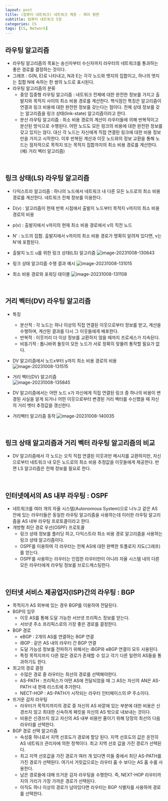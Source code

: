 ```yaml
---
layout: post
title: (컴퓨터 네트워크) 네트워크 계층 - 제어 평면
subtitle: 컴퓨터 네트워크 5장
categories: CS
tags: [CS, Network]
---
```


## 라우팅 알고리즘
- 라우팅 알고리즘의 목표는 송신자부터 수신자까지 라우터의 네트워크를 통과하는 좋은 경로를 결정하는 것이다.
- 그래프 : G(N, E)로 나타내고, N과 E는 각각 노드와 엣지의 집합이고, 하나의 엣지는 집합 N에 속하는 한 쌍의 노드로 표시된다.
- 라우팅 알고리즘의 분류
  - 중앙 집중형 라우팅 알고리즘 : 네트워크 전체에 대한 완전한 정보를 가지고 출발지와 목적지 사이의 최소 비용 경로를 계산한다. 핵식점인 특징은 알고리즘이 연결과 링크 비용에 대한 완전한 정보를 갖는다는 점이다. 전체 상태 정보를 갖는 알고리즘을 링크 상태(link-state) 알고리즘이라고 한다.
  - 분산 라우팅 알고리즘 : 최소 비용 경로의 계산이 라우터들에 의해 반복적이고 분산된 방식으로 수행된다.  어떤 노드도 모든 링크의 비용에 대한 완전한 정보를 갖고 있지는 않다. 대신 각 노드는 자신에게 직접 연결된 링크에 대한 비용 정보만을 가지고 시작한다. 이후 반복된 계산과 이웃 노드와의 정보 교환을 통해 노드는 점차적으로 목적지 또는 목적지 집합까지의 최소 비용 경로를 계산한다. (예) 거리 벡터 알고리즘)
<br>
 

## 링크 상태(LS) 라우팅 알고리즘
- 다익스트라 알고리즘 : 하나의 노드에서 네트워크 내 다른 모든 노드로의 최소 비용 경로를 계산한다. 네트워크 전체 정보를 이용한다.
- D(v) : 알고리즘이 현재 반복 시점에서 출발지 노드부터 목적지 v까지의 최소 비용 경로의 비용
- p(v) : 출발지에서 v까지의 현재 최소 비용 경로에서 v의 직전 노드
- N' : 노드의 집합. 출발지에서 v까지의 최소 비용 경로가 명확히 알려져 있다면, v는 N'에 포함된다.
- 출발지 노드 u를 위한 링크 상태(LS) 알고리즘
![image-20231008-130643](https://github.com/eogus0512/eogus0512.github.io/assets/71585151/8aa9071a-9d9d-473d-a303-2c7efe802bff)

- 링크 상태 알고리즘 수행 결과 예시
![image-20231008-131015](https://github.com/eogus0512/eogus0512.github.io/assets/71585151/1eef9e45-1828-48d5-a82e-d8dd4a36cc0d)

- 최소 비용 경로와 포워딩 테이블
![image-20231008-131108](https://github.com/eogus0512/eogus0512.github.io/assets/71585151/565bd4de-f359-4927-9391-20458a8c9f67)
<br>
 

## 거리 벡터(DV) 라우팅 알고리즘
- 특징
  - 분산적 : 각 노드는 하나 이상의 직접 연결된 이웃으로부터 정보를 받고, 계산을 수행하며, 계산된 결과를 다시 그 이웃들에게 배포한다.
  - 반복적 : 이웃끼리 더 이상 정보를 교환하지 않을 때까지 프로세스가 지속된다.
  - 비동기적 : 톱니바퀴 돌듯이 모든 노드가 서로 정확히 맞물려 통작할 필요가 없다.
- DV 알고리즘에서 노드x부터 y까지 최소 비용 경로의 비용
![image-20231008-131515](https://github.com/eogus0512/eogus0512.github.io/assets/71585151/7039559b-03b9-4c99-9900-225cb40fde42)

- 거리 벡터(DV) 알고리즘 <Br>
![image-20231008-135845](https://github.com/eogus0512/eogus0512.github.io/assets/71585151/47d67891-b796-4684-961b-69a20939e537)

- DV 알고리즘에서는 어떤 노드 x가 자신에게 직접 연결된 링크 중 하나의 비용이 변경된 사실을 알게 되거나 어떤 이웃으로부터 변경된 거리 벡터를 수신했을 때 자신의 거리 벳터 추정값을 갱신한다.
- 거리벡터 알고리즘 동작
![image-20231008-140035](https://github.com/eogus0512/eogus0512.github.io/assets/71585151/e709affd-3cdb-4085-817f-cd3dae4c3a2a)
<br>
 

## 링크 상태 알고리즘과 거리 벡터 라우팅 알고리즘의 비교
- DV 알고리즘에서 각 노드는 오직 직접 연결된 이웃과만 메시지를 교환하지만, 자신으로부터 네트워크 내 모든 노드로의 최소 비용 추정값을 이웃들에게 제공한다. 반면 LS 알고리즘은 전체 정보를 필요로 한다. 
<br>

## 인터넷에서의 AS 내부 라우팅 : OSPF
- 네트워크를 여러 개의 자율 시스템(Autonomous System)으로 나누고 같은 AS 안에 있는 라우터들은 동일한 라우팅 알고리즘을 사용하는데 이러한 라우팅 알고리즘을 AS 내부 라우팅 프로토콜이라고 한다.
- 개방형 최단 경로 우선(OSPF) 프로토콜
  - 링크 상태 정보를 플러딩 하고, 다익스트라 최소 비용 경로 알고리즘을 사용하는 링크 상태 알고리즘이다. 
  - OSPF를 이용하여 각 라우터는 전체  AS에 대한 완벽한 토폴로지 지도(그래프)를 얻는다.
  - OSPF를 사용하는 라우터는 인접한 라우터만이 아니라 자율 시스템 내의 다른 모든 라우터에게 라우팅 정보를 브로드캐스팅한다.
<br>

## 인터넷 서비스 제공업자(ISP)간의 라우팅 : BGP
- 목적지가 AS 외부에 있는 경우 BGP를 이용하여 전달된다.
- BGP의 임무
  - 이웃 AS를 통해 도달 가능한 서브넷 프리픽스 정보를 얻는다.
  - 서브넷 주소 프리픽스로의 가장 좋은 경로를 결정한다.
- BGP 경로
  - eBGP : 2개의 AS를 연결하는 BGP 연결
  - iBGP : 같은 AS 내의 라우터 간 BGP 연결
  - 도달 가능성 정보를 전파하기 위해서는 iBGP와 eBGP 연결이 모두 사용된다.
  - 특정 목적지까지 다른 많은 경로가 존재할 수 있고 각기 다른 일련의 AS들을 통과하기도 한다.
- 최고의 경로 결정
  - 수많은 경로 중 라우터는 최선의 경로를 선택해야한다.
  - AS-PATH : 프리픽스가 어떤 AS에 전달되었을 때 그 AS는 자신의 AN은 AS-PATH 내 현재 리스트에 추가한다.
  - NECT-HOP : AS-PATH가 시작되는 라우터 인터페이스의 IP 주소이다.
- 뜨거운 감자 라우팅
  - 라우터가 목적지까지의 경로 중 자신의 AS 바깥에 있는 부분에 대한 비용은 신경쓰지 않고 최대한 신속하게 패킷을 자신의 AS 밖으로 내보내는 것이다.
  - 비용은 신경쓰지 않고 자신의 AS 내부 비용만 줄이기 위해 당장의 최선의 다음 라우터를 선택한다.
- BGP 경로 선택 알고리즘
  - 속성중 하나로서 지역 선호도가 경로에 할당 된다. 지역 선호도의 값은 온전히 AS 네트워크 관리자에 의한 정책이다. 최고 지역 선호 값을 가진 경로가 선택된다.
  - 최고 지역 선호값을 가진 경로가 여러 개 있다면 이들 중에서 최단 AS-PATH를 가진 경로가 선택된다. 여기서 거릿값으로는 라우터 홉 수 보다는 AS 홉 수를 사용한다. 
  - 남은 경로들에 대해 뜨거운 감자 라우팅을 수행한다. 즉, NEXT-HOP 라우터까지의 거리가 가장 가까운 경로가 선택된다.
  - 아직도 하나 이상의 경로가 남아있다면 라우터는  BGP 식별자를 사용하여 경로를 선택한다.
